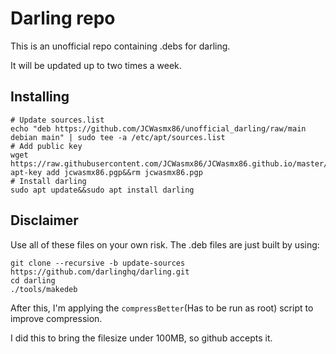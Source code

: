 # Darling repo

This is an unofficial repo containing .debs for darling.

It will be updated up to two times a week.

## Installing
```
# Update sources.list 
echo "deb https://github.com/JCWasmx86/unofficial_darling/raw/main debian main" | sudo tee -a /etc/apt/sources.list
# Add public key
wget https://raw.githubusercontent.com/JCWasmx86/JCWasmx86.github.io/master/jcwasmx86.pgp&&sudo apt-key add jcwasmx86.pgp&&rm jcwasmx86.pgp
# Install darling
sudo apt update&&sudo apt install darling
```

## Disclaimer

Use all of these files on your own risk.
The .deb files are just built by using:
```
git clone --recursive -b update-sources https://github.com/darlinghq/darling.git
cd darling
./tools/makedeb
```
After this, I'm applying the `compressBetter`(Has to be run as root) script to improve compression.

I did this to bring the filesize under 100MB, so github accepts it.
